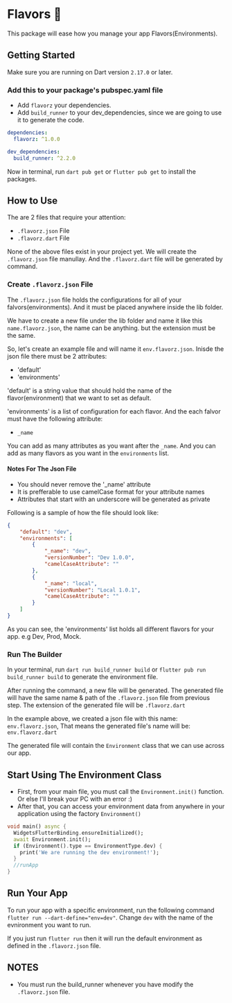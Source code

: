 # Flavors 🍧

This package will ease how you manage your app Flavors(Environments).

## Getting Started

Make sure you are running on Dart version `2.17.0` or later.

### Add this to your package's pubspec.yaml file

* Add `flavorz` your dependencies.
* Add `build_runner` to your dev_dependencies, since we are going to use it to generate the code.

```yaml
dependencies:
  flavorz: ^1.0.0

dev_dependencies:
  build_runner: ^2.2.0
```

Now in terminal, run `dart pub get` or `flutter pub get` to install the packages.

## How to Use

The are 2 files that require your attention:

* `.flavorz.json` File
* `.flavorz.dart` File

None of the above files exist in your project yet.
We will create the `.flavorz.json` file manullay.
And the `.flavorz.dart` file will be generated by command.

### Create `.flavorz.json` File

The `.flavorz.json` file holds the configurations for all of your falvors(environments).
And it must be placed anywhere inside the lib folder.

We have to create a new file under the lib folder and name it like this `name.flavorz.json`, the name can be anything. but the extension must be the same.

So, let's create an example file and will name it `env.flavorz.json`.
Inisde the json file there must be 2 attributes:

* 'default'
* 'environments'

'default' is a string value that should hold the name of the flavor(environment) that we want to set as default.

'environments' is a list of configuration for each flavor. And the each falvor must have the following attribute:

* `_name`

You can add as many attributes as you want after the `_name`.
And you can add as many flavors as you want in the `environments` list.

#### Notes For The Json File

* You should never remove the '_name' attribute
* It is prefferable to use camelCase format for your attribute names
* Attributes that start with an underscore will be generated as private

Following is a sample of how the file should look like:

```json
{
    "default": "dev",
    "environments": [
        {
            "_name": "dev",
            "versionNumber": "Dev 1.0.0",
            "camelCaseAttribute": ""
        },
        {
            "_name": "local",
            "versionNumber": "Local 1.0.1",
            "camelCaseAttribute": ""
        }
    ]
}
```

As you can see, the 'environments' list holds all different flavors for your app. e.g Dev, Prod, Mock.

### Run The Builder

In your terminal, run `dart run build_runner build` or `flutter pub run build_runner build`
to generate the environment file.

After running the command, a new file will be generated.
The generated file will have the same name & path of the `.flavorz.json` file from previous step.
The extension of the generated file will be `.flavorz.dart`

In the example above, we created a json file with this name: `env.flavorz.json`,
That means the generated file's name will be: `env.flavorz.dart`

The generated file will contain the `Environment` class that we can use across our app.

## Start Using The Environment Class

* First, from your main file, you must call the `Environment.init()` function. Or else I'll break your PC with an error :)
* After that, you can access your environment data from anywhere in your application using the factory `Environment()`

```dart
void main() async {
  WidgetsFlutterBinding.ensureInitialized();
  await Environment.init();
  if (Environment().type == EnvironmentType.dev) {
    print('We are running the dev environment!');
  }
  //runApp
}
```

## Run Your App

To run your app with a specific environment, run the following command `flutter run --dart-define="env=dev"`.
Change `dev` with the name of the evnironment you want to run.

If you just run `flutter run` then it will run the default environment as defined in the `.flavorz.json` file.

## NOTES

* You must run the build_runner whenever you have modify the `.flavorz.json` file.
